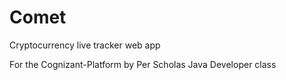 # Comet

Cryptocurrency live tracker web app

For the Cognizant-Platform by Per Scholas Java Developer class
